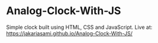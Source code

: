 # Analog-Clock-With-JS

Simple clock built using HTML, CSS and JavaScript.
Live at: https://jakariasami.github.io/Analog-Clock-With-JS/
